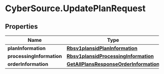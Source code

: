 # CyberSource.UpdatePlanRequest

## Properties
Name | Type | Description | Notes
------------ | ------------- | ------------- | -------------
**planInformation** | [**Rbsv1plansidPlanInformation**](Rbsv1plansidPlanInformation.md) |  | [optional] 
**processingInformation** | [**Rbsv1plansidProcessingInformation**](Rbsv1plansidProcessingInformation.md) |  | [optional] 
**orderInformation** | [**GetAllPlansResponseOrderInformation**](GetAllPlansResponseOrderInformation.md) |  | [optional] 


